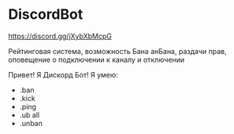 # DiscordBot
https://discord.gg/jXybXbMcpG

Рейтинговая система,
возможность Бана анБана,
раздачи прав, 
оповещение о подключении к каналу и отключении

Привет! Я Дискорд Бот!
 Я умею:
- .ban
- .kick
- .ping
- .ub all
- .unban
